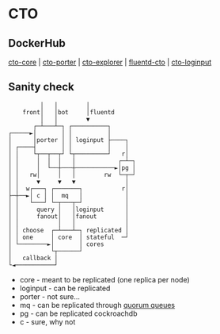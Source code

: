 # CTO

## DockerHub

[cto-core](https://hub.docker.com/repository/docker/barklan/cto-core) | [cto-porter](https://hub.docker.com/repository/docker/barklan/cto-porter) | [cto-explorer](https://hub.docker.com/repository/docker/barklan/cto-explorer) | [fluentd-cto](https://hub.docker.com/repository/docker/barklan/fluentd-cto) | [cto-loginput](https://hub.docker.com/repository/docker/barklan/cto-loginput)

## Sanity check


```
         │   │        │
    front│   │bot     │fluentd
         │   │        ▼
       ┌─┴───┴─┐ ┌──────────┐
┌─────►│       │ │          │
│      │porter │ │ loginput ├────┐
│ ┌────┤       │ │          │    │
│ │    └┬──┬──┬┘ └┬─────────┘   r│
│ │     │  │  │   │            ┌─┴─┐
│ │     │  └──┼───┼───────────►│pg │
│ │   rw│     │   │        rw  └─┬─┘
│ │     ▼     ▼   ▼              │
│ │  w┌───┐ ┌───────┐           r│
├─┼──►│ c │ │  mq   │            │
│ │   └───┘ └─┬───┬─┘            │
│ │     query │   │loginput      │
│ │     fanout│   │fanout        │
│ │           │   │              │
│ │ choose  ┌─┴───┴─┐ replicated │
│ │ one     │ core  │ stateful  ─┘
│ └────────►│       │ cores
│           └┬──────┘
│   callback │
└◄───────────┘
```

- core - meant to be replicated (one replica per node)
- loginput - can be replicated
- porter - not sure...
- mq - can be replicated through [quorum queues](https://www.rabbitmq.com/quorum-queues.html)
- pg - can be replicated cockroachdb
- c - sure, why not
